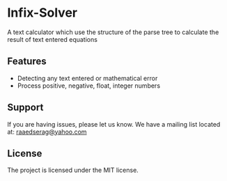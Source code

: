 # Infix-Solver
A text calculator which use the structure of the parse tree to calculate the result of text entered equations

Features
--------

- Detecting any text entered or mathematical error
- Process positive, negative, float, integer numbers


Support
-------

If you are having issues, please let us know.
We have a mailing list located at: raaedserag@yahoo.com

License
-------

The project is licensed under the MIT license.
